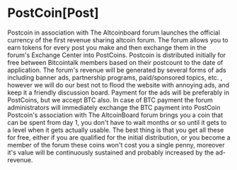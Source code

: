 # PostCoin[Post]
 Postcoin in association with The Altcoinboard forum launches the official currency of the first revenue sharing altcoin forum. The forum allows you to earn tokens for every post you make and then exchange them in the forum's Exchange Center into PostCoins. Postcoin is distributed initially for free between Bitcointalk members based on their postcount to the date of application.
        The forum's revenue will be generated by several forms of ads including banner ads, partnership programs, paid/sponsored topics, etc. , however we will do our best not to flood the website with annoying ads, and keep it a friendly discussion board. Payment for the ads will be preferably in PostCoins, but we accept BTC also. In case of BTC payment the forum administrators will immediately exchange the BTC payment into PostCoin
         Postcoin's association with The AltcoinBoard forum brings you a coin that can be spent from day 1, you don't have to wait months or so until it gets to a level when it gets actually usable. The best thing is that you get all these for free, either if you are qualified for the initial distribution, or you become a member of the forum these coins won't cost you a single penny, moreover it's value will be continuously sustained and probably increased by the ad-revenue.

